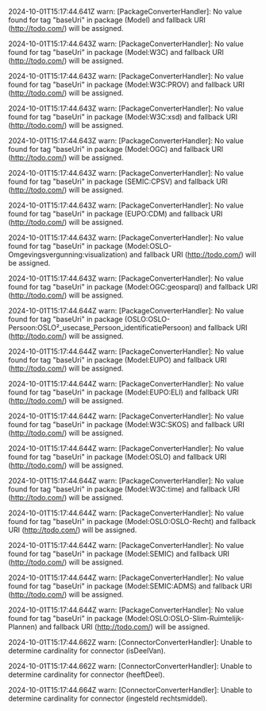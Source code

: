 2024-10-01T15:17:44.641Z warn: [PackageConverterHandler]: No value found for tag "baseUri" in package (Model) and fallback URI (http://todo.com/) will be assigned.

2024-10-01T15:17:44.643Z warn: [PackageConverterHandler]: No value found for tag "baseUri" in package (Model:W3C) and fallback URI (http://todo.com/) will be assigned.

2024-10-01T15:17:44.643Z warn: [PackageConverterHandler]: No value found for tag "baseUri" in package (Model:W3C:PROV) and fallback URI (http://todo.com/) will be assigned.

2024-10-01T15:17:44.643Z warn: [PackageConverterHandler]: No value found for tag "baseUri" in package (Model:W3C:xsd) and fallback URI (http://todo.com/) will be assigned.

2024-10-01T15:17:44.643Z warn: [PackageConverterHandler]: No value found for tag "baseUri" in package (Model:OGC) and fallback URI (http://todo.com/) will be assigned.

2024-10-01T15:17:44.643Z warn: [PackageConverterHandler]: No value found for tag "baseUri" in package (SEMIC:CPSV) and fallback URI (http://todo.com/) will be assigned.

2024-10-01T15:17:44.643Z warn: [PackageConverterHandler]: No value found for tag "baseUri" in package (EUPO:CDM) and fallback URI (http://todo.com/) will be assigned.

2024-10-01T15:17:44.643Z warn: [PackageConverterHandler]: No value found for tag "baseUri" in package (Model:OSLO-Omgevingsvergunning:visualization) and fallback URI (http://todo.com/) will be assigned.

2024-10-01T15:17:44.643Z warn: [PackageConverterHandler]: No value found for tag "baseUri" in package (Model:OGC:geosparql) and fallback URI (http://todo.com/) will be assigned.

2024-10-01T15:17:44.644Z warn: [PackageConverterHandler]: No value found for tag "baseUri" in package (OSLO:OSLO-Persoon:OSLO²_usecase_Persoon_identificatiePersoon) and fallback URI (http://todo.com/) will be assigned.

2024-10-01T15:17:44.644Z warn: [PackageConverterHandler]: No value found for tag "baseUri" in package (Model:EUPO) and fallback URI (http://todo.com/) will be assigned.

2024-10-01T15:17:44.644Z warn: [PackageConverterHandler]: No value found for tag "baseUri" in package (Model:EUPO:ELI) and fallback URI (http://todo.com/) will be assigned.

2024-10-01T15:17:44.644Z warn: [PackageConverterHandler]: No value found for tag "baseUri" in package (Model:W3C:SKOS) and fallback URI (http://todo.com/) will be assigned.

2024-10-01T15:17:44.644Z warn: [PackageConverterHandler]: No value found for tag "baseUri" in package (Model:OSLO) and fallback URI (http://todo.com/) will be assigned.

2024-10-01T15:17:44.644Z warn: [PackageConverterHandler]: No value found for tag "baseUri" in package (Model:W3C:time) and fallback URI (http://todo.com/) will be assigned.

2024-10-01T15:17:44.644Z warn: [PackageConverterHandler]: No value found for tag "baseUri" in package (Model:OSLO:OSLO-Recht) and fallback URI (http://todo.com/) will be assigned.

2024-10-01T15:17:44.644Z warn: [PackageConverterHandler]: No value found for tag "baseUri" in package (Model:SEMIC) and fallback URI (http://todo.com/) will be assigned.

2024-10-01T15:17:44.644Z warn: [PackageConverterHandler]: No value found for tag "baseUri" in package (Model:SEMIC:ADMS) and fallback URI (http://todo.com/) will be assigned.

2024-10-01T15:17:44.644Z warn: [PackageConverterHandler]: No value found for tag "baseUri" in package (Model:OSLO:OSLO-Slim-Ruimtelijk-Plannen) and fallback URI (http://todo.com/) will be assigned.

2024-10-01T15:17:44.662Z warn: [ConnectorConverterHandler]: Unable to determine cardinality for connector (isDeelVan).

2024-10-01T15:17:44.662Z warn: [ConnectorConverterHandler]: Unable to determine cardinality for connector (heeftDeel).

2024-10-01T15:17:44.664Z warn: [ConnectorConverterHandler]: Unable to determine cardinality for connector (ingesteld rechtsmiddel).

